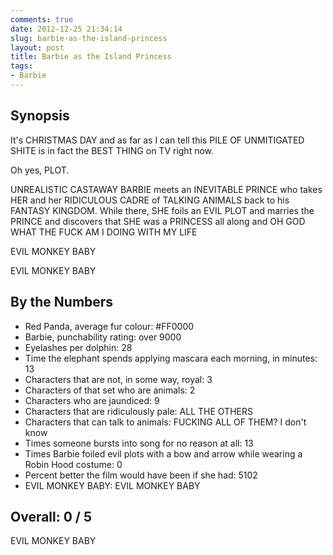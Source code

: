 ```yaml
---
comments: true
date: 2012-12-25 21:34:14
slug: barbie-as-the-island-princess
layout: post
title: Barbie as the Island Princess
tags:
- Barbie
---
```


## Synopsis

It's CHRISTMAS DAY and as far as I can tell this PILE OF UNMITIGATED SHITE is in fact the BEST THING on TV right now.

Oh yes, PLOT.

UNREALISTIC CASTAWAY BARBIE meets an INEVITABLE PRINCE who takes HER and her RIDICULOUS CADRE of TALKING ANIMALS back to his FANTASY KINGDOM. While there, SHE foils an EVIL PLOT and marries the PRINCE and discovers that SHE was a PRINCESS all along and OH GOD WHAT THE FUCK AM I DOING WITH MY LIFE

EVIL MONKEY BABY

EVIL MONKEY BABY


## By the Numbers

  * Red Panda, average fur colour: #FF0000
  * Barbie, punchability rating: over 9000
  * Eyelashes per dolphin: 28
  * Time the elephant spends applying mascara each morning, in minutes: 13
  * Characters that are not, in some way, royal: 3
  * Characters of that set who are animals: 2
  * Characters who are jaundiced: 9
  * Characters that are ridiculously pale: ALL THE OTHERS
  * Characters that can talk to animals: FUCKING ALL OF THEM? I don't know
  * Times someone bursts into song for no reason at all: 13
  * Times Barbie foiled evil plots with a bow and arrow while wearing a Robin Hood costume: 0
  * Percent better the film would have been if she had: 5102
  * EVIL MONKEY BABY: EVIL MONKEY BABY

## Overall: 0 / 5


EVIL MONKEY BABY
